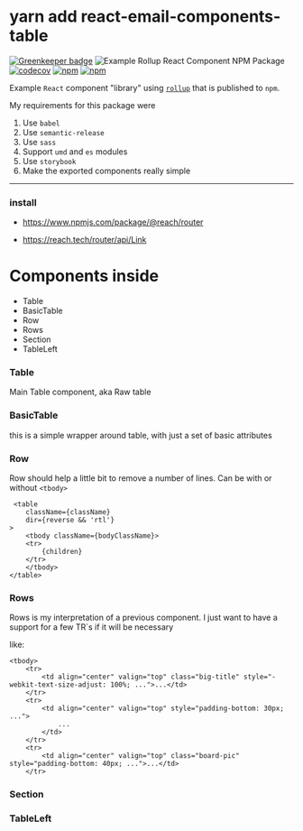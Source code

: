 # yarn add react-email-components-table

[![Greenkeeper badge](https://badges.greenkeeper.io/jaebradley/example-rollup-react-component-npm-package.svg)](https://greenkeeper.io/)
![Example Rollup React Component NPM Package](https://github.com/jaebradley/example-rollup-react-component-npm-package/workflows/Example%20Rollup%20React%20Component%20NPM%20Package/badge.svg)
[![codecov](https://codecov.io/gh/jaebradley/example-rollup-react-component-npm-package/branch/master/graph/badge.svg)](https://codecov.io/gh/jaebradley/example-rollup-react-component-npm-package)
[![npm](https://img.shields.io/npm/dt/@jaebradley/example-rollup-react-component-npm-package.svg)](https://www.npmjs.com/package/@jaebradley/example-rollup-react-component-npm-package)
[![npm](https://img.shields.io/npm/v/@jaebradley/example-rollup-react-component-npm-package.svg)](https://www.npmjs.com/package/@jaebradley/example-rollup-react-component-npm-package)

Example `React` component "library" using [`rollup`](https://github.com/rollup/rollup) that is published to `npm`.


My requirements for this package were

1. Use `babel`
2. Use `semantic-release`
3. Use `sass`
4. Support `umd` and `es` modules
5. Use `storybook`
6. Make the exported components really simple

---


### install

- https://www.npmjs.com/package/@reach/router

- https://reach.tech/router/api/Link


# Components inside
- Table
- BasicTable
- Row
- Rows
- Section
- TableLeft


### Table

Main Table component, aka Raw table

### BasicTable

this is a simple wrapper around table, with just a set of basic attributes

### Row

Row should help a little bit to remove a number of lines.
Can be with or without `<tbody>`
```
 <table
    className={className}
    dir={reverse && 'rtl'}
>
    <tbody className={bodyClassName}>
    <tr>
        {children}
    </tr>
    </tbody>
</table>
```

### Rows

Rows is my interpretation of a previous component.
I just want to have a support for a few TR`s if it will be necessary

like:
```
<tbody>
    <tr>
        <td align="center" valign="top" class="big-title" style="-webkit-text-size-adjust: 100%; ...">...</td>
    </tr>
    <tr>
        <td align="center" valign="top" style="padding-bottom: 30px; ...">
            ...
        </td>
    </tr>
    <tr>
        <td align="center" valign="top" class="board-pic" style="padding-bottom: 40px; ...">...</td>
    </tr>
```

### Section

### TableLeft
